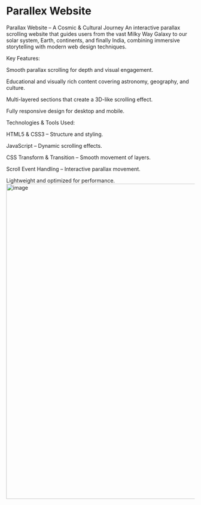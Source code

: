 # Parallex Website
Parallax Website – A Cosmic & Cultural Journey
An interactive parallax scrolling website that guides users from the vast Milky Way Galaxy to our solar system, Earth, continents, and finally India, combining immersive storytelling with modern web design techniques.

Key Features:

Smooth parallax scrolling for depth and visual engagement.

Educational and visually rich content covering astronomy, geography, and culture.

Multi-layered sections that create a 3D-like scrolling effect.

Fully responsive design for desktop and mobile.

Technologies & Tools Used:

HTML5 & CSS3 – Structure and styling.

JavaScript – Dynamic scrolling effects.

CSS Transform & Transition – Smooth movement of layers.

Scroll Event Handling – Interactive parallax movement.

Lightweight and optimized for performance.
<img width="1864" height="843" alt="image" src="https://github.com/user-attachments/assets/6c9e8459-6322-48ba-aa01-c99dc6c08414" />

